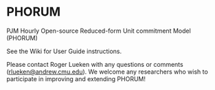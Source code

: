 PHORUM
======

PJM Hourly Open-source Reduced-form Unit commitment Model (PHORUM)

See the Wiki for User Guide instructions.

Please contact Roger Lueken with any questions or comments (rlueken@andrew.cmu.edu).  We welcome any researchers who wish to participate in improving and extending PHORUM!
